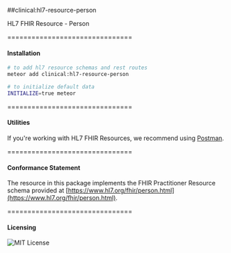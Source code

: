 ##clinical:hl7-resource-person

HL7 FHIR Resource - Person

===============================
#### Installation  

````bash
# to add hl7 resource schemas and rest routes
meteor add clinical:hl7-resource-person

# to initialize default data
INITIALIZE=true meteor
````

===============================
#### Utilities  

If you're working with HL7 FHIR Resources, we recommend using [Postman](https://chrome.google.com/webstore/detail/postman/fhbjgbiflinjbdggehcddcbncdddomop?hl=en).

===============================
#### Conformance Statement  

The resource in this package implements the FHIR Practitioner Resource schema provided at  [https://www.hl7.org/fhir/person.html](https://www.hl7.org/fhir/person.html).  

===============================
#### Licensing  

![MIT License](https://img.shields.io/badge/license-MIT-blue.svg)
